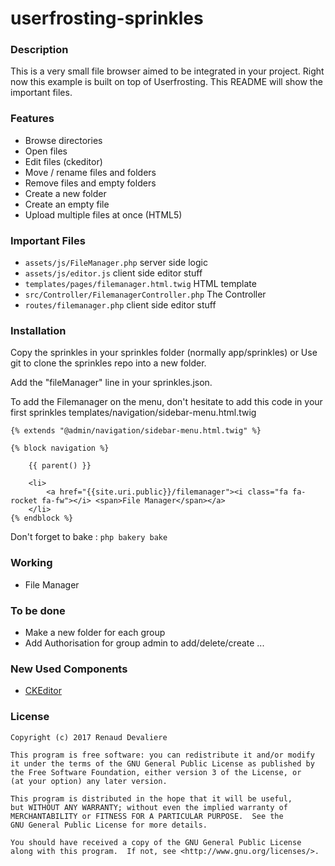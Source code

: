 # userfrosting-sprinkles

### Description
This is a very small file browser aimed to be integrated in your project. Right
now this example is built on top of Userfrosting. This README will show
the important files.

### Features
 - Browse directories
 - Open files
 - Edit files (ckeditor)
 - Move / rename files and folders
 - Remove files and empty folders
 - Create a new folder
 - Create an empty file
 - Upload multiple files at once (HTML5)

### Important Files
 - `assets/js/FileManager.php` server side logic
  - `assets/js/editor.js` client side editor stuff
 - `templates/pages/filemanager.html.twig` HTML template
 - `src/Controller/FilemanagerController.php` The Controller
 - `routes/filemanager.php` client side editor stuff

### Installation

Copy the sprinkles in your sprinkles folder (normally app/sprinkles) or Use git to clone the sprinkles repo into a new folder. 

Add the "fileManager" line in your sprinkles.json.

To add the Filemanager on the menu, don't hesitate to add this code in your first sprinkles templates/navigation/sidebar-menu.html.twig
```
{% extends "@admin/navigation/sidebar-menu.html.twig" %}

{% block navigation %}
    
    {{ parent() }}
    
    <li>
        <a href="{{site.uri.public}}/filemanager"><i class="fa fa-rocket fa-fw"></i> <span>File Manager</span></a>
    </li>
{% endblock %}
```

Don't forget to bake : ```php bakery bake```

### Working

- File Manager

### To be done

- Make a new folder for each group
- Add Authorisation for group admin to add/delete/create ...


### New Used Components
 - [CKEditor](http://ckeditor.com/)


### License

    Copyright (c) 2017 Renaud Devaliere

    This program is free software: you can redistribute it and/or modify
    it under the terms of the GNU General Public License as published by
    the Free Software Foundation, either version 3 of the License, or
    (at your option) any later version.

    This program is distributed in the hope that it will be useful,
    but WITHOUT ANY WARRANTY; without even the implied warranty of
    MERCHANTABILITY or FITNESS FOR A PARTICULAR PURPOSE.  See the
    GNU General Public License for more details.

    You should have received a copy of the GNU General Public License
    along with this program.  If not, see <http://www.gnu.org/licenses/>.
